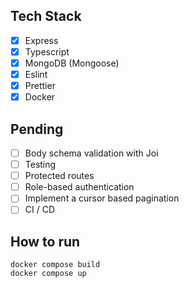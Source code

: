 ## Tech Stack
- [X] Express
- [X] Typescript 
- [X] MongoDB (Mongoose)
- [X] Eslint
- [X] Prettier
- [X] Docker

## Pending
- [ ] Body schema validation with Joi
- [ ] Testing
- [ ] Protected routes
- [ ] Role-based authentication
- [ ] Implement a cursor based pagination
- [ ] CI / CD

## How to run 
```
docker compose build
docker compose up
```
